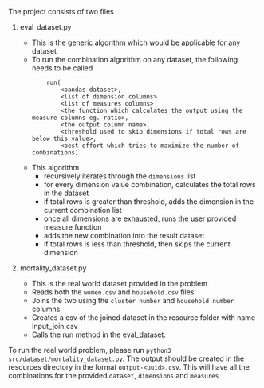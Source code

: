 The project consists of two files
1. eval_dataset.py
    - This is the generic algorithm which would be applicable for any dataset
    - To run the combination algorithm on any dataset, the following needs to be called<br>
      ```
          run(
              <pandas dataset>, 
              <list of dimension columns>
              <list of measures columns>
              <the function which calculates the output using the measure columns eg. ratio>,
              <the output column name>,
              <threshold used to skip dimensions if total rows are below this value>,
              <best effort which tries to maximize the number of combinations)
      ```
    - This algorithm 
      - recursively iterates through the `dimensions` list
      - for every dimension value combination, calculates the total rows in the dataset
      - if total rows is greater than threshold, adds the dimension in the current combination list
      - once all dimensions are exhausted, runs the user provided measure function
      - adds the new combination into the result dataset
      - if total rows is less than threshold, then skips the current dimension 
      
2. mortality_dataset.py
    - This is the real world dataset provided in the problem
    - Reads both the `women.csv` and `household.csv` files
    - Joins the two using the `cluster number` and `household number` columns
    - Creates a csv of the joined dataset in the resource folder with name input_join.csv
    - Calls the run method in the eval_dataset.


To run the real world problem, please run `python3 src/dataset/mortality_dataset.py`. The output 
should be created in the resources directory in the format `output-<uuid>.csv`. This will 
have all the combinations for the provided `dataset`, `dimensions` and `measures` 